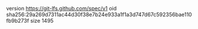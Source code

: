 version https://git-lfs.github.com/spec/v1
oid sha256:29a269d7311ac44d30f38e7b24e933a1f1a3d747d67c592356bae110fb9b273f
size 1495
